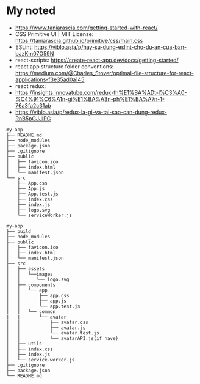 # My noted
- https://www.taniarascia.com/getting-started-with-react/
- CSS Primitive UI | MIT License: https://taniarascia.github.io/primitive/css/main.css
- ESLint: https://viblo.asia/p/hay-su-dung-eslint-cho-du-an-cua-ban-bJzKm07O59N
- react-scripts: https://create-react-app.dev/docs/getting-started/
- react app structure folder conventions: https://medium.com/@Charles_Stover/optimal-file-structure-for-react-applications-f3e35ad0a145
- react redux: 
- https://insights.innovatube.com/redux-th%E1%BA%ADt-l%C3%A0-%C4%91%C6%A1n-gi%E1%BA%A3n-ph%E1%BA%A7n-1-76a3fa2c31ab
- https://viblo.asia/p/redux-la-gi-va-tai-sao-can-dung-redux-RnB5pGJJlPG
```
my-app
├── README.md
├── node_modules
├── package.json
├── .gitignore
├── public
│   ├── favicon.ico
│   ├── index.html
│   └── manifest.json
└── src
    ├── App.css
    ├── App.js
    ├── App.test.js
    ├── index.css
    ├── index.js
    ├── logo.svg
    └── serviceWorker.js
```
```$xslt
my-app
├── build
├── node_modules
├── public
│   ├── favicon.ico
│   ├── index.html
│   └── manifest.json
├── src
│   ├── assets
│   │   └──images
│   │      └── logo.svg
│   ├── components
│   │   └── app
│   │       ├── app.css
│   │       ├── app.js
│   │       └── app.test.js
│   │   └── common
|   |       └── avatar
│   │           ├── avatar.css
│   │           ├── avatar.js
│   │           └── avatar.test.js
│   │           └── avatarAPI.js(if have)
│   ├── utils
│   ├── index.css
│   ├── index.js
│   └── service-worker.js
├── .gitignore
├── package.json
└── README.md
```